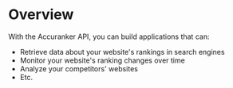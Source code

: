 # Overview

With the Accuranker API, you can build applications that can:

- Retrieve data about your website's rankings in search engines
- Monitor your website's ranking changes over time
- Analyze your competitors' websites
- Etc.
